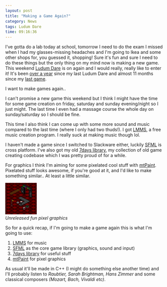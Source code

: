 ```yaml
---
layout: post
title: "Making a Game Again?"
category: News
tags: Ludum Dare
time: 09:16:36
---
```


I've gotta do a lab today at school, tomorrow I need to do the exam I missed when I had my glasses-missing headaches and I'm going to Ikea and some other shops for, you guessed it, shopping! Sure it's fun and sure I need to do these things but the only thing on my mind now is making a new game. This weekend [Ludum Dare](http://www.ludumdare.com/compo/) is on again and I would really, really like to enter it! It's been [over a year](http://www.ludumdare.com/compo/) since my last Ludum Dare and almost 11 months since my [last game](/blog/2010/06/06/wheres_teddy/).

I want to make games again..

I can't promise a new game this weekend but I think I might have the time for some game creation on friday, saturday and sunday evening/night so I just might. The last time I even had a massage course the whole day on sunday/saturday so I should be fine.

This time I also think I can come up with some more sound and music compared to the last time (where I only had two thuds!). I got [LMMS](http://lmms.sourceforge.net/), a free music creation program. I really suck at making music though lol.

I haven't made a game since I switched to Slackware either, luckily [SFML](http://www.sfml-dev.org/) is cross platform. I've also got my old [7days library](https://github.com/treeman/7days), my collection of old game creating codebase which I was pretty proud of for a while.

For graphics I think I'm aiming for some pixelated cool stuff with [mtPaint](http://mtpaint.sourceforge.net/). Pixelated stuff looks awesome, if you're good at it, and I'd like to make something similar.. At least a little similar.

<div class="center">
  <img src="/images/games/koncept.png" /><br />
  <em>Unreleased fun pixel graphics</em>
</div>

So for a quick recap, if I'm going to make a game again this is what I'm going to use:  

1.  [LMMS](http://lmms.sourceforge.net/) for music
2.  [SFML](http://www.sfml-dev.org/) as the core game library (graphics, sound and input)
3.  [7days library](https://github.com/treeman/7days) for useful stuff
4.  [mtPaint](http://mtpaint.sourceforge.net/) for pixel graphics

As usual it'll be made in C++ (I might do something else another time) and I'll probably listen to *Raubtier, Sarah Brightman, Hans Zimmer* and some classical composers *(Mozart, Bach, Vivaldi etc)*.

